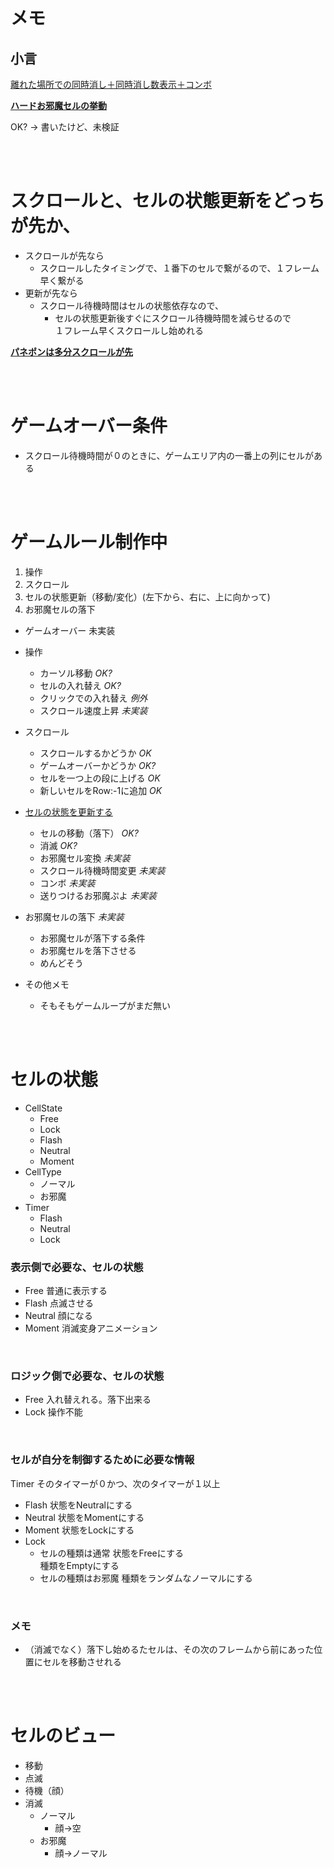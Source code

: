 # メモ

##  小言

[離れた場所での同時消し＋同時消し数表示＋コンボ](https://youtu.be/ObY7zUBq4A8?t=54)

**[ハードお邪魔セルの挙動](https://youtu.be/DYZe5CJtvfU?t=1887)**  

OK? → 書いたけど、未検証

<br><br>

# スクロールと、セルの状態更新をどっちが先か、

- スクロールが先なら
  - スクロールしたタイミングで、１番下のセルで繋がるので、１フレーム早く繋がる
- 更新が先なら
  - スクロール待機時間はセルの状態依存なので、
    - セルの状態更新後すぐにスクロール待機時間を減らせるので  
      １フレーム早くスクロールし始めれる

**[パネポンは多分スクロールが先](https://youtu.be/DYZe5CJtvfU?t=1341)**

<br><br>

# ゲームオーバー条件
- スクロール待機時間が０のときに、ゲームエリア内の一番上の列にセルがある

<br><br>

# ゲームルール制作中
1. 操作
2. スクロール
3. セルの状態更新（移動/変化）(左下から、右に、上に向かって)
4. お邪魔セルの落下
- ゲームオーバー    未実装

- 操作
  - カーソル移動            *OK?*
  - セルの入れ替え          *OK?*
  - クリックでの入れ替え    *例外*
  - スクロール速度上昇      *未実装*

- スクロール
  - スクロールするかどうか    *OK*
  - ゲームオーバーかどうか    *OK?*
  - セルを一つ上の段に上げる  *OK*
  - 新しいセルをRow:-1に追加  *OK*

- [セルの状態を更新する](#セルの状態を更新する)
  - セルの移動（落下）      *OK?*
  - 消滅                    *OK?*
  - お邪魔セル変換          *未実装*
  - スクロール待機時間変更  *未実装*
  - コンボ                  *未実装*
  - 送りつけるお邪魔ぷよ    *未実装*

- お邪魔セルの落下          *未実装*
  - お邪魔セルが落下する条件
  - お邪魔セルを落下させる
  - めんどそう

- その他メモ
  - そもそもゲームループがまだ無い

<br><br>

# セルの状態

* CellState
  * Free
  * Lock
  * Flash
  * Neutral
  * Moment
* CellType
  * ノーマル
  * お邪魔
* Timer
  * Flash
  * Neutral
  * Lock



### 表示側で必要な、セルの状態
* Free              普通に表示する
* Flash             点滅させる
* Neutral           顔になる
* Moment            消滅変身アニメーション

<br>

### ロジック側で必要な、セルの状態
* Free              入れ替えれる。落下出来る
* Lock              操作不能

<br>

### セルが自分を制御するために必要な情報

  Timer               そのタイマーが０かつ、次のタイマーが１以上
* Flash               状態をNeutralにする
* Neutral             状態をMomentにする
* Moment              状態をLockにする
* Lock
  * セルの種類は通常    状態をFreeにする  
                        種類をEmptyにする
  * セルの種類はお邪魔  種類をランダムなノーマルにする

<br>

### メモ

- （消滅でなく）落下し始めるたセルは、その次のフレームから前にあった位置にセルを移動させれる

<br><br>

# セルのビュー

* 移動
* 点滅
* 待機（顔）
* 消滅
  * ノーマル
    * 顔→空
  * お邪魔
    * 顔→ノーマル
